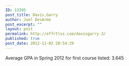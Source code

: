```yaml
---
ID: 13205
post_title: Davis,Garry
author: Joel DesArmo
post_excerpt: ""
layout: post
permalink: http://effrtlss.com/davisgarry-3/
published: true
post_date: 2012-11-02 20:54:29
---
```

<p>Average GPA in Spring 2012 for first course listed: 3.645</p>